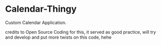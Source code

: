 # Calendar-Thingy
Custom Calendar Application.

credits to Open Source Coding for this, it served as good practice, will try and develop and put more twists on this code, hehe
